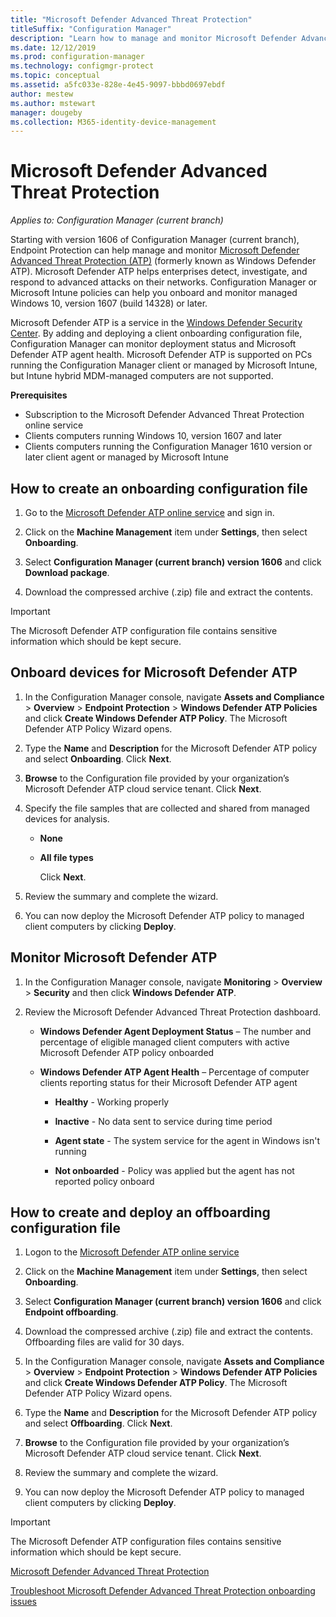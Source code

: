 ```yaml
---
title: "Microsoft Defender Advanced Threat Protection"
titleSuffix: "Configuration Manager"
description: "Learn how to manage and monitor Microsoft Defender Advanced Threat Protection, a new service that helps enterprises respond to advanced attacks."
ms.date: 12/12/2019
ms.prod: configuration-manager
ms.technology: configmgr-protect
ms.topic: conceptual
ms.assetid: a5fc033e-828e-4e45-9097-bbbd0697ebdf
author: mestew
ms.author: mstewart
manager: dougeby
ms.collection: M365-identity-device-management
---
```

# Microsoft Defender Advanced Threat Protection

*Applies to: Configuration Manager (current branch)*

Starting with version 1606 of Configuration Manager (current branch), Endpoint Protection can help manage and monitor [Microsoft Defender Advanced Threat Protection (ATP)](https://aka.ms/technet-wdatp) (formerly known as Windows Defender ATP). Microsoft Defender ATP helps enterprises detect, investigate, and respond to advanced attacks on their networks.  Configuration Manager or Microsoft Intune policies can help you onboard and monitor managed Windows 10, version 1607 (build 14328) or later.

Microsoft Defender ATP is a service in the [Windows Defender Security Center](https://securitycenter.windows.com). By adding and deploying a client onboarding configuration file, Configuration Manager can monitor deployment status and Microsoft Defender ATP agent health. Microsoft Defender ATP is supported on PCs running the Configuration Manager client or managed by Microsoft Intune, but Intune hybrid MDM-managed computers are not supported.

 **Prerequisites**  

-   Subscription to the Microsoft Defender Advanced Threat Protection online service  
-   Clients computers running Windows 10, version 1607 and later  
-   Clients computers running the Configuration Manager 1610 version or later client agent or managed by Microsoft Intune

## How to create an onboarding configuration file  

 1. Go to the [Microsoft Defender ATP online service](https://securitycenter.windows.com/) and sign in.

 2.  Click on the **Machine Management** item under **Settings**, then select **Onboarding**. 

 3.  Select **Configuration Manager (current branch) version 1606** and click **Download package**.  

 4.  Download the compressed archive (.zip) file and extract the contents.

> [!IMPORTANT]
> The Microsoft Defender ATP configuration file contains sensitive information which should be kept secure.

## Onboard devices for Microsoft Defender ATP  

1. In the Configuration Manager console, navigate **Assets and Compliance** > **Overview** > **Endpoint Protection** > **Windows Defender ATP Policies** and click **Create Windows Defender ATP Policy**. The Microsoft Defender ATP Policy Wizard opens.  

2. Type the **Name** and **Description** for the Microsoft Defender ATP policy and select **Onboarding**. Click **Next**.  

3. **Browse** to the Configuration file provided by your organization’s Microsoft Defender ATP cloud service tenant. Click **Next**.  

4. Specify the file samples that are collected and shared from managed devices for analysis.  

   - **None**   

   - **All file types**  

     Click **Next**.  

5. Review the summary and complete the wizard.  

6. You can now deploy the Microsoft Defender ATP policy to managed client computers by clicking **Deploy**.  

## Monitor Microsoft Defender ATP  

1.  In the Configuration Manager console, navigate **Monitoring** > **Overview** > **Security** and then click **Windows Defender ATP**.  

2.  Review the Microsoft Defender Advanced Threat Protection dashboard.  

    -   **Windows Defender Agent Deployment Status** – The number and percentage of eligible managed client computers with active Microsoft Defender ATP policy onboarded  

    -   **Windows Defender ATP Agent Health** – Percentage of computer clients reporting status for their Microsoft Defender ATP agent  

        -   **Healthy** - Working properly  

        -   **Inactive** - No data sent to service during time period  

        -   **Agent state** - The system service for the agent in Windows isn't running  

        -   **Not onboarded** - Policy was applied but the agent has not reported policy onboard  


## How to create and deploy an offboarding configuration file  

1.  Logon to the [Microsoft Defender ATP online service](https://securitycenter.windows.com/)   

2.  Click on the **Machine Management** item under **Settings**, then select **Onboarding**.  

3.  Select **Configuration Manager (current branch) version 1606** and click **Endpoint offboarding**.  

4.  Download the compressed archive (.zip) file and extract the contents. Offboarding files are valid for 30 days.

5.  In the Configuration Manager console, navigate **Assets and Compliance** > **Overview** > **Endpoint Protection** > **Windows Defender ATP Policies** and click **Create Windows Defender ATP Policy**. The Microsoft Defender ATP Policy Wizard opens.  

6.  Type the **Name** and **Description** for the Microsoft Defender ATP policy and select **Offboarding**. Click **Next**.  

7.  **Browse** to the Configuration file provided by your organization’s Microsoft Defender ATP cloud service tenant. Click **Next**.  

8.  Review the summary and complete the wizard.  

9.  You can now deploy the Microsoft Defender ATP policy to managed client computers by clicking **Deploy**.  

> [!IMPORTANT]
> The Microsoft Defender ATP configuration files contains sensitive information which should be kept secure.

[Microsoft Defender Advanced Threat Protection](https://technet.microsoft.com/itpro/windows/keep-secure/windows-defender-advanced-threat-protection)

[Troubleshoot Microsoft Defender Advanced Threat Protection onboarding issues](https://technet.microsoft.com/itpro/windows/keep-secure/troubleshoot-onboarding-windows-defender-advanced-threat-protection)
